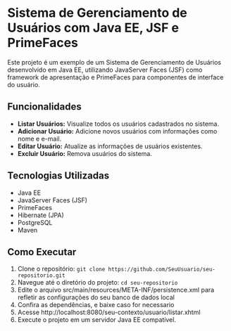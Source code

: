 # Sistema de Gerenciamento de Usuários com Java EE, JSF e PrimeFaces

Este projeto é um exemplo de um Sistema de Gerenciamento de Usuários desenvolvido em Java EE, utilizando JavaServer Faces (JSF) como framework de apresentação e PrimeFaces para componentes de interface do usuário.

## Funcionalidades

- **Listar Usuários:** Visualize todos os usuários cadastrados no sistema.
- **Adicionar Usuário:** Adicione novos usuários com informações como nome e e-mail.
- **Editar Usuário:** Atualize as informações de usuários existentes.
- **Excluir Usuário:** Remova usuários do sistema.

## Tecnologias Utilizadas

- Java EE
- JavaServer Faces (JSF)
- PrimeFaces
- Hibernate (JPA)
- PostgreSQL
- Maven

## Como Executar

1. Clone o repositório: `git clone https://github.com/SeuUsuario/seu-repositorio.git`
2. Navegue até o diretório do projeto: `cd seu-repositorio`
3. Edite o arquivo src/main/resources/META-INF/persistence.xml para refletir as configurações do seu banco de dados local
4. Confira as dependências, e baixe caso for necessario
5. Acesse http://localhost:8080/seu-contexto/usuario/listar.xhtml
6. Execute o projeto em um servidor Java EE compatível.
